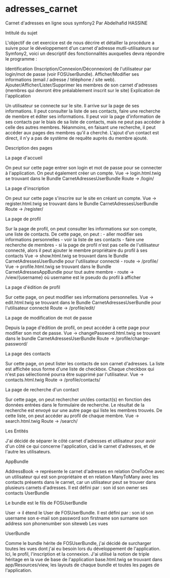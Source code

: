 # adresses_carnet
Carnet d'adresses en ligne sous symfony2
Par Abdelhafid HASSINE

Intitulé du sujet

L'objectif de cet exercice est de nous décrire et détailler la procédure a suivre pour le développement d'un carnet d'adresse mutli-utilisateurs sur Symfony2, voici un descriptif des fonctionnalités auxquelles devra répondre le programme :

Identification (Inscription/Connexion/Déconnexion) de l'utilisateur par login/mot de passe (voir FOSUserBundle).
Afficher/Modifier ses informations (email / adresse / téléphone / site web).
Ajouter/Afficher/Lister/Supprimer les membres de son carnet d'adresses (membres qui devront être préalablement inscrit sur le site)
Explication de l'application

Un utilisateur se connecte sur le site. Il arrive sur la page de ses informations. Il peut consulter la liste de ses contacts, faire une recherche de membre et éditer ses informations. Il peut voir la page d'information de ses contacts par le biais de sa liste de contacts, mais ne peut pas accéder à celle des autres membres. Néanmoins, en faisant une recherche, il peut accéder aux pages des membres qu'il a cherché. 
L'ajout d'un contact est direct, il n'y a pas de système de requête auprès du membre ajouté.

Description des pages

La page d'accueil

On peut sur cette page entrer son login et mot de passe pour se connecter à l'application. 
On peut également créer un compte. 
Vue -> login.html.twig se trouvant dans le Bundle CarnetAdressesUserBundle 
Route -> /login/

La page d'inscription

On peut sur cette page s'inscrire sur le site en créant un compte. 
Vue -> register.html.twig se trouvant dans le Bundle CarnetAdressesUserBundle 
Route -> /register/

La page de profil

Sur la page de profil, on peut consulter les informations sur son compte, une liste de contacts. 
De cette page, on peut : - aller modifier ses informations personnelles - voir la liste de ses contacts - faire une recherche de membres - si la page de profil n'est pas celle de l'utilisateur connecté, alors il peut ajouter le membre propriétaire du profil à ses contacts 
Vue -> show.html.twig se trouvant dans le Bundle CarnetAdressesUserBundle pour l'utilisateur connecté - route -> /profile/ 
Vue -> profile.html.twig se trouvant dans le Bundle CarnetAdressesAppBundle pour tout autre membre - route -> /view/{username} où username est le pseudo du profil à afficher

La page d'édition de profil

Sur cette page, on peut modifier ses informations personnelles. 
Vue -> edit.html.twig se trouvant dans le Bundle CarnetAdressesUserBundle pour l'utilisateur connecté 
Route -> /profile/edit/

La page de modification de mot de passe

Depuis la page d'édition de profil, on peut accéder à cette page pour modifier son mot de passe. 
Vue -> changePassword.html.twig se trouvant dans le bundle CarnetAdressesUserBundle 
Route -> /profile/change-password/

La page des contacts

Sur cette page, on peut lister les contacts de son carnet d'adresses. La liste est affichée sous forme d'une liste de checkbox. Chaque checkbox qui n'est pas sélectionné pourra être supprimé par l'utilisateur. 
Vue -> contacts.html.twig 
Route -> /profile/contacts/

La page de recherche d'un contact

Sur cette page, on peut rechercher un/des contact(s) en fonction des données entrées dans le formulaire de recherche. 
Le résultat de la recherche est envoyé sur une autre page qui liste les membres trouvés. De cette liste, on peut accéder au profil de chaque membre. 
Vue -> search.html.twig 
Route -> /search/

Les Entités

J'ai décidé de séparer le côté carnet d'adresses et utilisateur pour avoir d'un côté ce qui concerne l'application, càd le carnet d'adresses, et de l'autre les utilisateurs.

AppBundle

AddressBook -> représente le carnet d'adresses en relation OneToOne avec un utilisateur qui est son propriétaire et en relation ManyToMany avec les contacts présents dans le carnet, car un utilisateur peut se trouver dans plusieurs carnets d'adresses. 
Il est défini par :
son id
son owner
ses contacts
UserBundle

Le bundle est le fils de FOSUserBundle

User -> il étend le User de FOSUserBundle. 
Il est défini par :
son id
son username
son e-mail
son password
son firstname
son surname
son address
son phonenumber
son siteweb
Les vues

UserBundle

Comme le bundle hérite de FOSUserBundle, j'ai décidé de surcharger toutes les vues dont j'ai eu besoin lors du développement de l'application. Ici, le profil, l'inscription et la connexion. J'ai utilisé la notion de triple héritage en la vue de base de l'application base.html.twig se trouvant dans app/Resources/view, les layouts de chaque bundle et toutes les pages de l'application.
